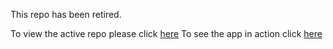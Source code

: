 This repo has been retired.

To view the active repo please click [here](https://github.com/lookingcoolonavespa/crochess)
To see the app in action click [here](http://bit.ly/3l475me)
